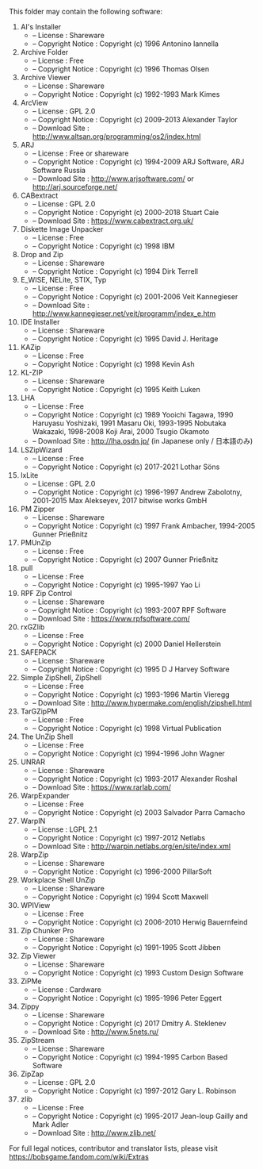 ﻿This folder may contain the following software:

1. AI's Installer
   - – License : Shareware
   - – Copyright Notice : Copyright (c) 1996 Antonino Iannella
2. Archive Folder
   - – License : Free
   - – Copyright Notice : Copyright (c) 1996 Thomas Olsen
3. Archive Viewer
   - – License : Shareware
   - – Copyright Notice : Copyright (c) 1992-1993 Mark Kimes
4. ArcView
   - – License : GPL 2.0
   - – Copyright Notice : Copyright (c) 2009-2013 Alexander Taylor
   - – Download Site : http://www.altsan.org/programming/os2/index.html
5. ARJ
   - – License : Free or shareware
   - – Copyright Notice : Copyright (c) 1994-2009 ARJ Software, ARJ Software Russia
   - – Download Site : http://www.arjsoftware.com/ or http://arj.sourceforge.net/
6. CABextract
   - – License : GPL 2.0
   - – Copyright Notice : Copyright (c) 2000-2018 Stuart Caie
   - – Download Site : https://www.cabextract.org.uk/
7. Diskette Image Unpacker
   - – License : Free
   - – Copyright Notice : Copyright (c) 1998 IBM
8. Drop and Zip
   - – License : Shareware
   - – Copyright Notice : Copyright (c) 1994 Dirk Terrell
9. E_WISE, NELite, STIX, Typ
   - – License : Free
   - – Copyright Notice : Copyright (c) 2001-2006 Veit Kannegieser
   - – Download Site : http://www.kannegieser.net/veit/programm/index_e.htm
10. IDE Installer
    - – License : Shareware
    - – Copyright Notice : Copyright (c) 1995 David J. Heritage
11. KAZip
    - – License : Free
    - – Copyright Notice : Copyright (c) 1998 Kevin Ash
12. KL-ZIP
    - – License : Shareware
    - – Copyright Notice : Copyright (c) 1995 Keith Luken
13. LHA
    - – License : Free
    - – Copyright Notice : Copyright (c) 1989 Yooichi Tagawa, 1990 Haruyasu Yoshizaki, 1991 Masaru Oki, 1993-1995 Nobutaka Wakazaki, 1998-2008 Koji Arai, 2000 Tsugio Okamoto
    - – Download Site : http://lha.osdn.jp/ (in Japanese only / 日本語のみ)
14. LSZipWizard
    - – License : Free
    - – Copyright Notice : Copyright (c) 2017-2021 Lothar Söns
15. lxLite
    - – License : GPL 2.0
    - – Copyright Notice : Copyright (c) 1996-1997 Andrew Zabolotny, 2001-2015 Max Alekseyev, 2017 bitwise works GmbH
16. PM Zipper
    - – License : Shareware
    - – Copyright Notice : Copyright (c) 1997 Frank Ambacher, 1994-2005 Gunner Prießnitz
17. PMUnZip
    - – License : Free
    - – Copyright Notice : Copyright (c) 2007 Gunner Prießnitz
18. pull
    - – License : Free
    - – Copyright Notice : Copyright (c) 1995-1997 Yao Li
19. RPF Zip Control
    - – License : Shareware
    - – Copyright Notice : Copyright (c) 1993-2007 RPF Software
    - – Download Site : https://www.rpfsoftware.com/
20. rxGZlib
    - – License : Free
    - – Copyright Notice : Copyright (c) 2000 Daniel Hellerstein
21. SAFEPACK
    - – License : Shareware
    - – Copyright Notice : Copyright (c) 1995 D J Harvey Software
22. Simple ZipShell, ZipShell
    - – License : Free
    - – Copyright Notice : Copyright (c) 1993-1996 Martin Vieregg
    - – Download Site : http://www.hypermake.com/english/zipshell.html
23. TarGZipPM
    - – License : Free
    - – Copyright Notice : Copyright (c) 1998 Virtual Publication
24. The UnZip Shell
    - – License : Free
    - – Copyright Notice : Copyright (c) 1994-1996 John Wagner
25. UNRAR
    - – License : Shareware
    - – Copyright Notice : Copyright (c) 1993-2017 Alexander Roshal
    - – Download Site : https://www.rarlab.com/
26. WarpExpander
    - – License : Free
    - – Copyright Notice : Copyright (c) 2003 Salvador Parra Camacho
27. WarpIN
    - – License : LGPL 2.1
    - – Copyright Notice : Copyright (c) 1997-2012 Netlabs
    - – Download Site : http://warpin.netlabs.org/en/site/index.xml
28. WarpZip
    - – License : Shareware
    - – Copyright Notice : Copyright (c) 1996-2000 PillarSoft
29. Workplace Shell UnZip
    - – License : Shareware
    - – Copyright Notice : Copyright (c) 1994 Scott Maxwell
30. WPIView
    - – License : Free
    - – Copyright Notice : Copyright (c) 2006-2010 Herwig Bauernfeind
31. Zip Chunker Pro
    - – License : Shareware
    - – Copyright Notice : Copyright (c) 1991-1995 Scott Jibben
32. Zip Viewer
    - – License : Shareware
    - – Copyright Notice : Copyright (c) 1993 Custom Design Software
33. ZiPMe
    - – License : Cardware
    - – Copyright Notice : Copyright (c) 1995-1996 Peter Eggert
34. Zippy
    - – License : Shareware
    - – Copyright Notice : Copyright (c) 2017 Dmitry A. Steklenev
    - – Download Site : http://www.5nets.ru/
35. ZipStream
    - – License : Shareware
    - – Copyright Notice : Copyright (c) 1994-1995 Carbon Based Software
36. ZipZap
    - – License : GPL 2.0
    - – Copyright Notice : Copyright (c) 1997-2012 Gary L. Robinson
37. zlib
    - – License : Free
    - – Copyright Notice : Copyright (c) 1995-2017 Jean-loup Gailly and Mark Adler
    - – Download Site : http://www.zlib.net/

For full legal notices, contributor and translator lists, please visit https://bobsgame.fandom.com/wiki/Extras
